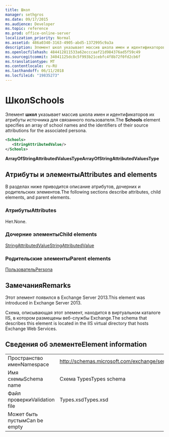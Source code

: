 ```yaml
---
title: Школ
manager: sethgros
ms.date: 09/17/2015
ms.audience: Developer
ms.topic: reference
ms.prod: office-online-server
localization_priority: Normal
ms.assetid: 486a0340-3163-4905-abd5-1372995c9a3a
description: Элемент школ указывает массив школа имен и идентификаторов их атрибуты источника для связанного пользователя.
ms.openlocfilehash: 484412811533a62ecccaaf21d984376ad5f59c49
ms.sourcegitcommit: 34041125dc8c5f993b21cebfc4f8b72f0fd2cb6f
ms.translationtype: MT
ms.contentlocale: ru-RU
ms.lasthandoff: 06/11/2018
ms.locfileid: "19835273"
---
```

# <a name="schools"></a><span data-ttu-id="46a6a-103">Школ</span><span class="sxs-lookup"><span data-stu-id="46a6a-103">Schools</span></span>

<span data-ttu-id="46a6a-104">Элемент **школ** указывает массив школа имен и идентификаторов их атрибуты источника для связанного пользователя.</span><span class="sxs-lookup"><span data-stu-id="46a6a-104">The **Schools** element specifies an array of school names and the identifiers of their source attributions for the associated persona.</span></span> 
  
```XML
<Schools>
   <StringAttributedValue/>
</Schools>
```

 <span data-ttu-id="46a6a-105">**ArrayOfStringAttributedValuesType**</span><span class="sxs-lookup"><span data-stu-id="46a6a-105">**ArrayOfStringAttributedValuesType**</span></span>
## <a name="attributes-and-elements"></a><span data-ttu-id="46a6a-106">Атрибуты и элементы</span><span class="sxs-lookup"><span data-stu-id="46a6a-106">Attributes and elements</span></span>

<span data-ttu-id="46a6a-107">В разделах ниже приводится описание атрибутов, дочерних и родительских элементов.</span><span class="sxs-lookup"><span data-stu-id="46a6a-107">The following sections describe attributes, child elements, and parent elements.</span></span>
  
### <a name="attributes"></a><span data-ttu-id="46a6a-108">Атрибуты</span><span class="sxs-lookup"><span data-stu-id="46a6a-108">Attributes</span></span>

<span data-ttu-id="46a6a-109">Нет.</span><span class="sxs-lookup"><span data-stu-id="46a6a-109">None.</span></span>
  
### <a name="child-elements"></a><span data-ttu-id="46a6a-110">Дочерние элементы</span><span class="sxs-lookup"><span data-stu-id="46a6a-110">Child elements</span></span>

[<span data-ttu-id="46a6a-111">StringAttributedValue</span><span class="sxs-lookup"><span data-stu-id="46a6a-111">StringAttributedValue</span></span>](stringattributedvalue.md)
  
### <a name="parent-elements"></a><span data-ttu-id="46a6a-112">Родительские элементы</span><span class="sxs-lookup"><span data-stu-id="46a6a-112">Parent elements</span></span>

[<span data-ttu-id="46a6a-113">Пользователь</span><span class="sxs-lookup"><span data-stu-id="46a6a-113">Persona</span></span>](persona.md)
  
## <a name="remarks"></a><span data-ttu-id="46a6a-114">Замечания</span><span class="sxs-lookup"><span data-stu-id="46a6a-114">Remarks</span></span>

<span data-ttu-id="46a6a-115">Этот элемент появился в Exchange Server 2013.</span><span class="sxs-lookup"><span data-stu-id="46a6a-115">This element was introduced in Exchange Server 2013.</span></span>
  
<span data-ttu-id="46a6a-116">Схема, описывающая этот элемент, находится в виртуальном каталоге IIS, в котором размещены веб-службы Exchange.</span><span class="sxs-lookup"><span data-stu-id="46a6a-116">The schema that describes this element is located in the IIS virtual directory that hosts Exchange Web Services.</span></span>
  
## <a name="element-information"></a><span data-ttu-id="46a6a-117">Сведения об элементе</span><span class="sxs-lookup"><span data-stu-id="46a6a-117">Element information</span></span>

|||
|:-----|:-----|
|<span data-ttu-id="46a6a-118">Пространство имен</span><span class="sxs-lookup"><span data-stu-id="46a6a-118">Namespace</span></span>  <br/> |http://schemas.microsoft.com/exchange/services/2006/types  <br/> |
|<span data-ttu-id="46a6a-119">Имя схемы</span><span class="sxs-lookup"><span data-stu-id="46a6a-119">Schema name</span></span>  <br/> |<span data-ttu-id="46a6a-120">Схема Types</span><span class="sxs-lookup"><span data-stu-id="46a6a-120">Types schema</span></span>  <br/> |
|<span data-ttu-id="46a6a-121">Файл проверки</span><span class="sxs-lookup"><span data-stu-id="46a6a-121">Validation file</span></span>  <br/> |<span data-ttu-id="46a6a-122">Types.xsd</span><span class="sxs-lookup"><span data-stu-id="46a6a-122">Types.xsd</span></span>  <br/> |
|<span data-ttu-id="46a6a-123">Может быть пустым</span><span class="sxs-lookup"><span data-stu-id="46a6a-123">Can be empty</span></span>  <br/> ||
   

